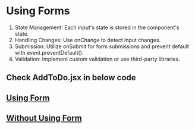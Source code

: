 # Using Forms

1. State Management: Each input's state
   is stored in the component's state.
2. Handling Changes: Use onChange to
   detect input changes.
3. Submission: Utilize onSubmit for form
   submissions and prevent default with
   event.preventDefault().
4. Validation: Implement custom
   validation or use third-party libraries.

## Check AddToDo.jsx in below code

## [Using Form](https://github.com/siba-x-prasad/ReactPlayground/tree/main/src/react/youtube/10ToDoProject-version2)

## [Without Using Form](https://github.com/siba-x-prasad/ReactPlayground/tree/main/src/react/youtube/10ToDoProject-version-withoutforms)
